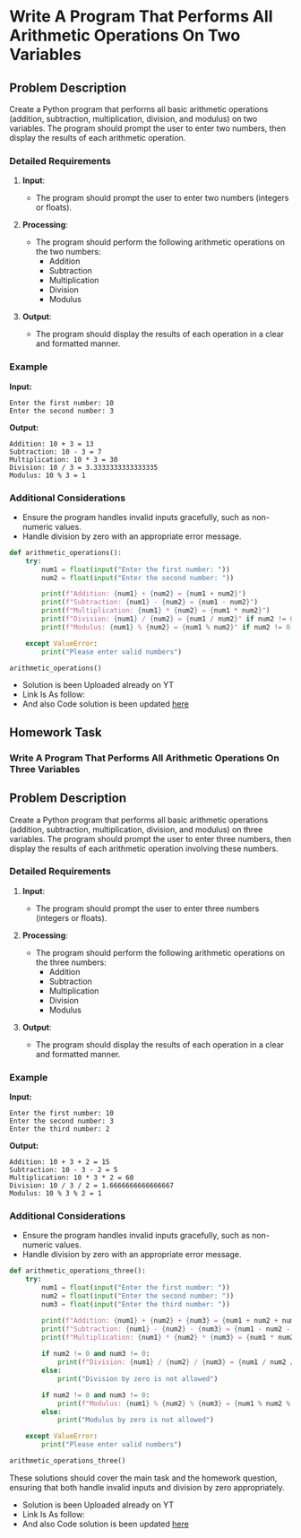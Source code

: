 

# Write A Program That Performs All Arithmetic Operations On Two Variables

## Problem Description

Create a Python program that performs all basic arithmetic operations (addition, subtraction, multiplication, division, and modulus) on two variables. The program should prompt the user to enter two numbers, then display the results of each arithmetic operation.

### Detailed Requirements

1. **Input**:
   - The program should prompt the user to enter two numbers (integers or floats).

2. **Processing**:
   - The program should perform the following arithmetic operations on the two numbers:
     - Addition
     - Subtraction
     - Multiplication
     - Division
     - Modulus

3. **Output**:
   - The program should display the results of each operation in a clear and formatted manner.

### Example

**Input:**
```
Enter the first number: 10
Enter the second number: 3
```

**Output:**
```
Addition: 10 + 3 = 13
Subtraction: 10 - 3 = 7
Multiplication: 10 * 3 = 30
Division: 10 / 3 = 3.3333333333333335
Modulus: 10 % 3 = 1
```

### Additional Considerations

- Ensure the program handles invalid inputs gracefully, such as non-numeric values.
- Handle division by zero with an appropriate error message.

```python
def arithmetic_operations():
    try:
        num1 = float(input("Enter the first number: "))
        num2 = float(input("Enter the second number: "))

        print(f"Addition: {num1} + {num2} = {num1 + num2}")
        print(f"Subtraction: {num1} - {num2} = {num1 - num2}")
        print(f"Multiplication: {num1} * {num2} = {num1 * num2}")
        print(f"Division: {num1} / {num2} = {num1 / num2}" if num2 != 0 else "Division by zero is not allowed")
        print(f"Modulus: {num1} % {num2} = {num1 % num2}" if num2 != 0 else "Modulus by zero is not allowed")

    except ValueError:
        print("Please enter valid numbers")

arithmetic_operations()
```
 - Solution is been Uploaded already on YT 
 - Link Is As follow: 
 - And also Code solution is been updated [here](https://github.com/samonfire-adm/CodeChallangesByRochak/blob/main/Question%20Series/Basic/problem%202/main.py) 

## Homework Task

### Write A Program That Performs All Arithmetic Operations On Three Variables

## Problem Description

Create a Python program that performs all basic arithmetic operations (addition, subtraction, multiplication, division, and modulus) on three variables. The program should prompt the user to enter three numbers, then display the results of each arithmetic operation involving these numbers.

### Detailed Requirements

1. **Input**:
   - The program should prompt the user to enter three numbers (integers or floats).

2. **Processing**:
   - The program should perform the following arithmetic operations on the three numbers:
     - Addition
     - Subtraction
     - Multiplication
     - Division
     - Modulus

3. **Output**:
   - The program should display the results of each operation in a clear and formatted manner.

### Example

**Input:**
```
Enter the first number: 10
Enter the second number: 3
Enter the third number: 2
```

**Output:**
```
Addition: 10 + 3 + 2 = 15
Subtraction: 10 - 3 - 2 = 5
Multiplication: 10 * 3 * 2 = 60
Division: 10 / 3 / 2 = 1.6666666666666667
Modulus: 10 % 3 % 2 = 1
```

### Additional Considerations

- Ensure the program handles invalid inputs gracefully, such as non-numeric values.
- Handle division by zero with an appropriate error message.

```python
def arithmetic_operations_three():
    try:
        num1 = float(input("Enter the first number: "))
        num2 = float(input("Enter the second number: "))
        num3 = float(input("Enter the third number: "))

        print(f"Addition: {num1} + {num2} + {num3} = {num1 + num2 + num3}")
        print(f"Subtraction: {num1} - {num2} - {num3} = {num1 - num2 - num3}")
        print(f"Multiplication: {num1} * {num2} * {num3} = {num1 * num2 * num3}")
        
        if num2 != 0 and num3 != 0:
            print(f"Division: {num1} / {num2} / {num3} = {num1 / num2 / num3}")
        else:
            print("Division by zero is not allowed")

        if num2 != 0 and num3 != 0:
            print(f"Modulus: {num1} % {num2} % {num3} = {num1 % num2 % num3}")
        else:
            print("Modulus by zero is not allowed")

    except ValueError:
        print("Please enter valid numbers")

arithmetic_operations_three()
```

These solutions should cover the main task and the homework question, ensuring that both handle invalid inputs and division by zero appropriately.

 - Solution is been Uploaded already on YT 
 - Link Is As follow: 
 - And also Code solution is been updated [here](https://github.com/samonfire-adm/CodeChallangesByRochak/blob/main/Question%20Series/Basic/problem%202/main.py) 